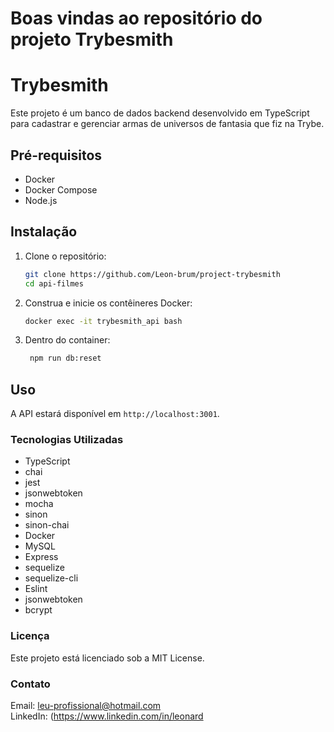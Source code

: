 # Boas vindas ao repositório do projeto Trybesmith
# Trybesmith
Este projeto é um banco de dados backend desenvolvido em TypeScript para cadastrar e gerenciar armas de universos de fantasia que fiz na Trybe.

## Pré-requisitos

- Docker
- Docker Compose
- Node.js

## Instalação

1. Clone o repositório:
    ```bash
    git clone https://github.com/Leon-brum/project-trybesmith
    cd api-filmes
    ```
2. Construa e inicie os contêineres Docker:
    ```bash
    docker exec -it trybesmith_api bash
    ```
3. Dentro do container:
   ```bash
    npm run db:reset
    ```

## Uso

A API estará disponível em `http://localhost:3001`.

### Tecnologias Utilizadas

- TypeScript
- chai
- jest
- jsonwebtoken
- mocha
- sinon
- sinon-chai
- Docker
- MySQL
- Express
- sequelize
- sequelize-cli
- Eslint
- jsonwebtoken
- bcrypt

### Licença

Este projeto está licenciado sob a MIT License.

### Contato

Email: leu-profissional@hotmail.com  
LinkedIn: (https://www.linkedin.com/in/leonard
